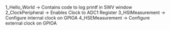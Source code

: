 1_Hello_World -> Contains code to log printf in SWV window </br>
2_ClockPeripheral -> Enables Clock to ADC1 Register
3_HSIMeasurement -> Configure internal clock on GPIOA
4_HSEMeasurement -> Configure external clock on GPIOA

